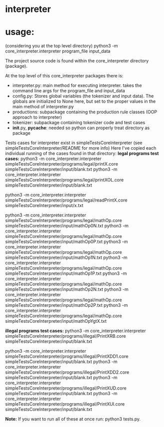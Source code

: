 # interpreter

# usage:
(considering you at the top level directory)
python3 -m core_interpreter.interpreter program_file input_data

The project source code is found within the core_interpreter directory
(package).

At the top level of this core_interpreter packages there is:
 - interpreter.py: main method for executing interpreter. takes the command line args for the program_file and input_data
 - config.py: Stores global variables (the tokenizer and input data). The globals are initialized to None here, but set to the proper values in the main method of interpreter.py 
 - productions: subpackage containing the production rule classes (OOP approach to interpreter)
 - tokenizer: subpackage containing tokenizer code and test cases
 - __init__.py, __pycache__: needed so python can properly treat directory as package

Tests cases for interpreter exist in simpleTestsCoreInterpreter (see simpleTestsCoreInterpreter/README for more info)
Here I've copied each individual running of the cases found in that directory:
**legal programs test cases:**
python3 -m core_interpreter.interpreter simpleTestsCoreInterpreter/programs/legal/printX.core simpleTestsCoreInterpreter/input/blank.txt
python3 -m core_interpreter.interpreter simpleTestsCoreInterpreter/programs/legal/printXOL.core simpleTestsCoreInterpreter/input/blank.txt

python3 -m core_interpreter.interpreter simpleTestsCoreInterpreter/programs/legal/readPrintX.core simpleTestsCoreInterpreter/input/x.txt

python3 -m core_interpreter.interpreter simpleTestsCoreInterpreter/programs/legal/mathOp.core simpleTestsCoreInterpreter/input/mathOp0N.txt
python3 -m core_interpreter.interpreter simpleTestsCoreInterpreter/programs/legal/mathOp.core simpleTestsCoreInterpreter/input/mathOp0P.txt
python3 -m core_interpreter.interpreter simpleTestsCoreInterpreter/programs/legal/mathOp.core simpleTestsCoreInterpreter/input/mathOp1N.txt
python3 -m core_interpreter.interpreter simpleTestsCoreInterpreter/programs/legal/mathOp.core simpleTestsCoreInterpreter/input/mathOp1P.txt
python3 -m core_interpreter.interpreter simpleTestsCoreInterpreter/programs/legal/mathOp.core simpleTestsCoreInterpreter/input/mathOp2N.txt
python3 -m core_interpreter.interpreter simpleTestsCoreInterpreter/programs/legal/mathOp.core simpleTestsCoreInterpreter/input/mathOp2P.txt
python3 -m core_interpreter.interpreter simpleTestsCoreInterpreter/programs/legal/mathOp.core simpleTestsCoreInterpreter/input/mathOpYgtX.txt

**illegal programs test cases:**
python3 -m core_interpreter.interpreter simpleTestsCoreInterpreter/programs/illegal/PrintXRB.core simpleTestsCoreInterpreter/input/blank.txt

python3 -m core_interpreter.interpreter simpleTestsCoreInterpreter/programs/illegal/PrintXDD1.core simpleTestsCoreInterpreter/input/blank.txt
python3 -m core_interpreter.interpreter simpleTestsCoreInterpreter/programs/illegal/PrintXDD2.core simpleTestsCoreInterpreter/input/blank.txt
python3 -m core_interpreter.interpreter simpleTestsCoreInterpreter/programs/illegal/PrintXUD.core simpleTestsCoreInterpreter/input/blank.txt
python3 -m core_interpreter.interpreter simpleTestsCoreInterpreter/programs/illegal/PrintXUI.core simpleTestsCoreInterpreter/input/blank.txt

**Note:**
If you want to run all of these at once run: python3 tests.py.
